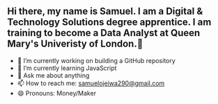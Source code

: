 ## Hi there, my name is Samuel. I am a Digital & Technology Solutions degree apprentice. I am training to become a Data Analyst at Queen Mary's Univeristy of London.👋

<!--
**bodex290/bodex290** is a ✨ _special_ ✨ repository because its `README.md` (this file) appears on your GitHub profile.-->


- 🔭 I’m currently working on building a GitHub repository
- 🌱 I’m currently learning JavaScript
- 💬 Ask me about anything
- 📫 How to reach me: samuelojeiwa290@gmail.com
- 😄 Pronouns: Money/Maker

